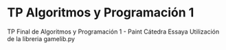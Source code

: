 # TP Algoritmos y Programación 1

TP Final de Algoritmos y Programación 1 - Paint
Cátedra Essaya
Utilización de la libreria gamelib.py
